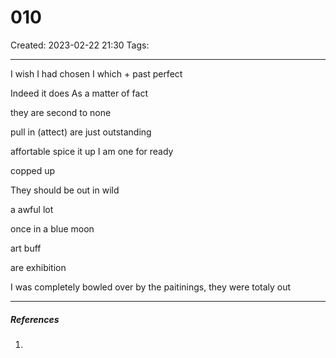 # 010
Created: 2023-02-22 21:30
Tags: 
____

I wish I had chosen
I which + past perfect

Indeed it does
As a matter of fact

they are second to none

pull in (attect)
are just outstanding

affortable
spice it up
I am one for ready

copped up 

They should be out in wild

a awful lot

once in a blue moon


art buff

are exhibition

I was completely bowled over by the paitinings, they were totaly out

_____
##### References
1.

